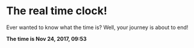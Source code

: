# The real time clock!

Ever wanted to know what the time is? Well, your journey is about to end!

**The time is Nov 24, 2017, 09:53**